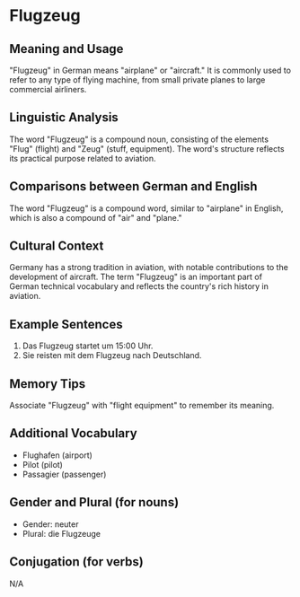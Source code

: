 # Flugzeug
## Meaning and Usage
"Flugzeug" in German means "airplane" or "aircraft." It is commonly used to refer to any type of flying machine, from small private planes to large commercial airliners.

## Linguistic Analysis
The word "Flugzeug" is a compound noun, consisting of the elements "Flug" (flight) and "Zeug" (stuff, equipment). The word's structure reflects its practical purpose related to aviation.

## Comparisons between German and English
The word "Flugzeug" is a compound word, similar to "airplane" in English, which is also a compound of "air" and "plane."

## Cultural Context
Germany has a strong tradition in aviation, with notable contributions to the development of aircraft. The term "Flugzeug" is an important part of German technical vocabulary and reflects the country's rich history in aviation.

## Example Sentences
1. Das Flugzeug startet um 15:00 Uhr.
2. Sie reisten mit dem Flugzeug nach Deutschland.

## Memory Tips
Associate "Flugzeug" with "flight equipment" to remember its meaning.

## Additional Vocabulary
- Flughafen (airport)
- Pilot (pilot)
- Passagier (passenger)

## Gender and Plural (for nouns)
- Gender: neuter
- Plural: die Flugzeuge

## Conjugation (for verbs)
N/A